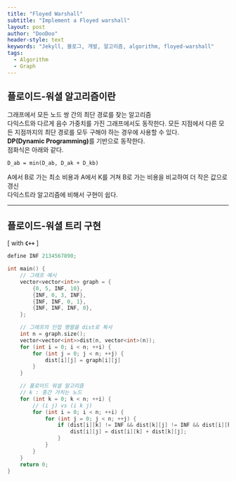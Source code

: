 ```yaml
---
title: "Floyed Warshall"
subtitle: "Implement a Floyed warshall"
layout: post
author: "DooDoo"
header-style: text
keywords: "Jekyll, 블로그, 개발, 알고리즘, algorithm, floyed-warshall"
tags:
  - Algorithm
  - Graph 
---
```


플로이드-워셜 알고리즘이란
---
그래프에서 모든 노드 쌍 간의 최단 경로를 찾는 알고리즘  
다익스트와 다르게 음수 가중치를 가진 그래프에서도 동작한다. 모든 지점에서 다른 모든 지점까지의 최단 경로를 모두 구해야 하는 경우에 사용할 수 있다.  
<b>DP(Dynamic Programming)</b>를 기반으로 동작한다.  
점화식은 아래와 같다.
```
D_ab = min(D_ab, D_ak + D_kb)
```
A에서 B로 가는 최소 비용과 A에서 K를 거쳐 B로 가는 비용을 비교하여 더 작은 값으로 갱신  
다익스트라 알고리즘에 비해서 구현이 쉽다.

---
플로이드-워셜 트리 구현
---
[ with <B>`C++`</B> ]

```c++
define INF 2134567890;

int main() {
    // 그래프 예시
    vector<vector<int>> graph = {
        {0, 5, INF, 10},
        {INF, 0, 3, INF},
        {INF, INF, 0, 1},
        {INF, INF, INF, 0},
    };

    // 그래프의 인접 행렬을 dist로 복사
    int n = graph.size();
    vector<vector<int>>dist(n, vector<int>(n));
    for (int i = 0; i < n; ++i) {
        for (int j = 0; j < n; ++j) {
            dist[i][j] = graph[i][j]
        }
    }

    // 플로이드 워셜 알고리즘
    // k : 중간 거치는 노드
    for (int k = 0; k < n; ++i) {
        // (i j) vs (i k j)
        for (int i = 0; i < n; ++i) {
            for (int j = 0; j < n; ++j) {
                if (dist[i][k] != INF && dist[k][j] != INF && dist[i][k] + dist[k][j] < dist[i][j]) {
                    dist[i][j] = dist[i][k] + dist[k][j];
                }
            }
        }
    }
    return 0;
}
```